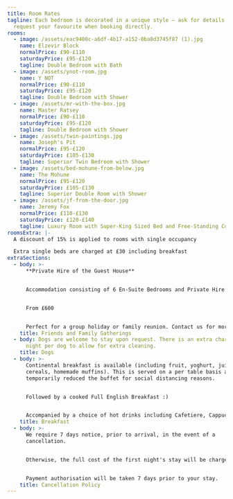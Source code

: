 ```yaml
---
title: Room Rates
tagline: Each bedroom is decorated in a unique style — ask for details and
  request your favourite when booking directly.
rooms:
  - image: /assets/eac9400c-a6df-4b17-a152-0ba8d3745f87 (1).jpg
    name: Elzevir Block
    normalPrice: £90-£110
    saturdayPrice: £95-£120
    tagline: Double Bedroom with Bath
  - image: /assets/ynot-room.jpg
    name: Y NOT
    normalPrice: £90-£110
    saturdayPrice: £95-£120
    tagline: Double Bedroom with Shower
  - image: /assets/mr-with-the-box.jpg
    name: Master Ratsey
    normalPrice: £90-£110
    saturdayPrice: £95-£120
    tagline: Double Bedroom with Shower
  - image: /assets/twin-paintings.jpg
    name: Joseph's Pit
    normalPrice: £95-£120
    saturdayPrice: £105-£130
    tagline: Superior Twin Bedroom with Shower
  - image: /assets/bed-mohune-from-below.jpg
    name: The Mohune
    normalPrice: £95-£120
    saturdayPrice: £105-£130
    tagline: Superior Double Room with Shower
  - image: /assets/jf-from-the-door.jpg
    name: Jeremy Fox
    normalPrice: £110-£130
    saturdayPrice: £120-£140
    tagline: Luxury Room with Super-King Sized Bed and Free-Standing Copper Bath
roomsExtra: |-
  A discount of 15% is applied to rooms with single occupancy

  Extra single beds are charged at £30 including breakfast
extraSections:
  - body: >-
      **Private Hire of the Guest House**


      Accommodation consisting of 6 En-Suite Bedrooms and Private Hire of the Breakfast Room, Pool Room and Bar


      From £600


      Perfect for a group holiday or family reunion. Contact us for more information.
    title: Friends and Family Gatherings
  - body: Dogs are welcome to stay upon request. There is an extra charge of £6 per
      night per dog to allow for extra cleaning.
    title: Dogs
  - body: >-
      Continental breakfast is available (including fruit, yoghurt, juice,
      cereals, homemade muffins). This is served on a per table basis as we have
      temporarily reduced the buffet for social distancing reasons. 


      Followed by a cooked Full English Breakfast :)


      Accompanied by a choice of hot drinks including Cafetiere, Cappuccino, Hot Chocolate or Tea
    title: Breakfast
  - body: >-
      We require 7 days notice, prior to arrival, in the event of a
      cancellation.


      Otherwise, the full cost of the first night's stay will be chargeable. 


      Payment authorisation will be taken 7 days prior to your stay.
    title: Cancellation Policy
---
```


